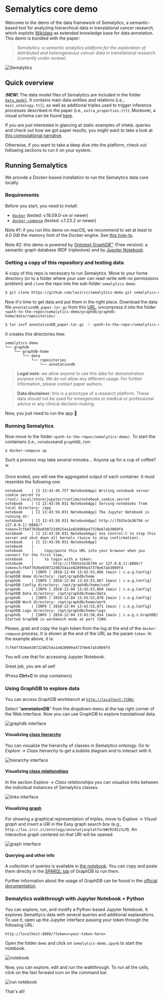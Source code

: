 # Semalytics core demo

Welcome to the demo of the data framework of Semalytics, a semantic-based tool for analyzing hierarchical data in translational cancer research, which exploits [Wikidata](https://www.wikidata.org) as extended knowledge base for data annotation. This demo is bundled with the paper:

>_Semalytics: a semantic analytics platform for the exploration of distributed and heterogeneous cancer data in translational research (currently under review)_

![Semalytics](_docs/images/logo.png)

## Quick overview

(**NEW**) The data model files of Semalytics are included in the folder [`data_model`](_data_model). It contains main data entities and relations (i.e., `main_ontology.ttl`), as well as additional triples used to trigger inference processes described in the paper (i.e., `extra_properties.ttl`). Moreover, a visual schema can be found [here](https://drive.google.com/open?id=1aFKn4tf3Ii2oOgIAdK25qE208Kc7LbW7sZTQ0sfMhgc).

If you are just interested in glancing at static examples of `SPARQL` queries and check out how we got paper results, you might want to take a look at [this computational narrative](http://nbviewer.jupyter.org/github/lasircc/semalytics-demo/blob/master/notebook/demo/semalytics-demo.ipynb).

Otherwise, if you want to take a deep dive into the platform, check out following sections to run it on your system.

## Running Semalytics

We provide a Docker-based installation to run the Semalytics data core locally.

### Requirements

Before you start, you need to install:

* [`docker`](https://docs.docker.com/install/) (tested: v.18.09.0-ce or newer)
* [`docker-compose`](https://docs.docker.com/compose/install/) (tested: v.1.23.2 or newer)

Note #1: if you run this demo on macOS, we recommend to set at least to _4.0 GiB_ the memory limit of the Docker engine. See [this how-to](https://stackoverflow.com/a/44533437/4820341).

Note #2: this demo is powered by [Ontotext GraphDB™](https://www.ontotext.com/products/graphdb/) (Free version): a semantic graph database (RDF triplestore) and by [Jupyter Notebook](http://jupyter.org/).

### Getting a copy of this repository and testing data

A copy of this repo is necessary to run Semalytics. Move to your home directory (or to a folder where your user can read-write with no permissions problem) and `clone` the repo into the sub-folder `semalytics-demo`:

```bash
$ git clone https://github.com/lasircc/semalytics-demo.git semalytics-demo
```

Now it's time to get data and put them in the right place. Download the data file `annotationDB_paper.tar.gz` from this [URL](https://drive.google.com/drive/folders/1k_Vhn_JIPhXKBoXMAFK9xwJVr6x5g8Gw?usp=sharing), uncompress it into the folder `<path-to-the-repo>/semalytics-demo/graphdb/graphdb-home/data/repositories/`

```bash
$ tar zxvf annotationDB_paper.tar.gz -C <path-to-the-repo>/semalytics-demo/graphdb/graphdb-home/data/repositories/
```

It creates this directories tree:
```
semalytics-demo
└── graphdb
    └── graphdb-home
        └── data
            └── repositories
                └── annotationdb
```

>**Legal note**: we allow anyone to use this data for demonstration purpose only. We do not allow any different usage. For further information, please contact paper authors.

>**Data disclaimer**: this is a prototype of a research platform. These data should not be used for emergencies or medical or professional advice or any clinical decision making.

Now, you just need to run the app 🚀

### Running Semalytics

Now move to the folder `<path-to-the-repo>/semalytics-demo/`. To start the containers (i.e., `notebook`and `graphDB`), run:

`$ docker-compose up`

Such a process may take several minutes... Anyone up for a cup of coffee? ☕

Once ended, you will see the aggregated output of each container. It must resemble the following one:


```
notebook    | [I 13:43:49.757 NotebookApp] Writing notebook server cookie secret to /root/.local/share/jupyter/runtime/notebook_cookie_secret
notebook    | [I 13:43:50.031 NotebookApp] Serving notebooks from local directory: /app
notebook    | [I 13:43:50.031 NotebookApp] The Jupyter Notebook is running at:
notebook    | [I 13:43:50.031 NotebookApp] http://(fb55e2e36794 or 127.0.0.1):8888/?token=7cf64f7836e030722d0254a1e828909a47378e67ab3069f4
notebook    | [I 13:43:50.031 NotebookApp] Use Control-C to stop this server and shut down all kernels (twice to skip confirmation).
notebook    | [C 13:43:50.031 NotebookApp]
notebook    |
notebook    |     Copy/paste this URL into your browser when you connect for the first time,
notebook    |     to login with a token:
notebook    |         http://(fb55e2e36794 or 127.0.0.1):8888/?token=7cf64f7836e030722d0254a1e828909a47378e67ab3069f4
graphdb     | [INFO ] 2018-12-04 13:43:53,866 [main | c.o.g.Config] GraphDB Home directory: /opt/graphdb/home
graphdb     | [INFO ] 2018-12-04 13:43:53,867 [main | c.o.g.Config] GraphDB Config directory: /opt/graphdb/home/conf
graphdb     | [INFO ] 2018-12-04 13:43:53,869 [main | c.o.g.Config] GraphDB Data directory: /opt/graphdb/home/data
graphdb     | [INFO ] 2018-12-04 13:43:53,870 [main | c.o.g.Config] GraphDB Work directory: /opt/graphdb/home/work
graphdb     | [INFO ] 2018-12-04 13:43:53,871 [main | c.o.g.Config] GraphDB Logs directory: /opt/graphdb/home/logs
graphdb     | [INFO ] 2018-12-04 13:43:58,454 [main | c.o.g.s.GraphDB] Started GraphDB in workbench mode at port 7200.
```

Please, grab and copy the login token from the log at the end of the `docker-compose` process. It is shown at the end of the URL as the param `token`. In the example above, it is:

```
7cf64f7836e030722d0254a1e828909a47378e67ab3069f4
```

You will use that for accessing Jupyter Notebook.

Great job, you are all set!

(Press **Ctrl+C** to stop containers)


### Using GraphDB to explore data

You can access GraphDB workbench at [`http://localhost:7200/`](http://localhost:7200/)

Select "**annotationDB**" from the dropdown menu at the top right corner of the Web interface. Now you can use GraphDB to explore translational data.

![graphdb interface](_docs/images/graphdb.png)

#### Visualizing [class hierarchy](http://graphdb.ontotext.com/documentation/free/quick-start-guide.html#class-hierarchy)

You can visualize the hierarchy of classes in Semalytics ontology. Go to _Explore -> Class hierarchy_ to get a bubble diagram and to interact with it.

![hierarchy interface](_docs/images/hierarchy.png)

#### Visualizing [class relationships](http://graphdb.ontotext.com/documentation/free/quick-start-guide.html#class-relationships)

In the section _Explore -> Class relationships_ you can visualize links between the individual instances of Semalytics classes.

![links interface](_docs/images/links.png)


#### Visualizing [graph](http://graphdb.ontotext.com/documentation/free/quick-start-guide.html#explore-your-data-and-class-relationships)

For showing a graphical representation of triples, move to _Explore -> Visual graph_ and insert a URI in the Easy graph search box (e.g., `http://las.ircc.it/ontology/annotationplatform#CRC0121LM`). An interactive graph centered on that URI will be opened.

![graph interface](_docs/images/graph.png)


#### Querying and other info

A collection of queries is available in [the notebook](http://nbviewer.jupyter.org/github/lasircc/semalytics-demo/blob/master/notebook/demo/semalytics-demo.ipynb). You can copy and paste them directly in the [SPARQL tab](http://graphdb.ontotext.com/documentation/standard/quick-start-guide.html#query-your-data) of GraphDB to run them.

Further information about the usage of GraphDB can be found in the [official documentation](http://graphdb.ontotext.com/documentation/free/).


### Semalytics walkthrough with Jupyter Notebook + Python

You can explore, run, and modify a Python-based Jupyter Notebook. It explores Semalitycs data with several queries and additional explanations. To use it, open up the Jupyter interface passing your token through the following URL:

```
http://localhost:8888/?token=<your-token-here>
```

Open the folder `demo` and click on `semalytics-demo.ipynb` to start the notebook.

![notebook](_docs/images/demo.png)

Now, you can explore, edit and run the walkthrough. To run all the cells, click on the fast forward icon on the command bar.

![run notebook](_docs/images/run.png)

That's all!
